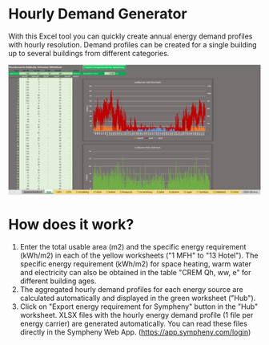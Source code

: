 # Hourly Demand Generator
With this Excel tool you can quickly create annual energy demand profiles with hourly resolution. Demand profiles can be created for a single building up to several buildings from different categories.

![Overview of the Excel generator](/resources/overview_generator_Sympheny.jpg)


# How does it work?

1. Enter the total usable area (m2) and the specific energy requirement (kWh/m2) in each of the yellow worksheets ("1 MFH" to "13 Hotel").
The specific energy requirement (kWh/m2) for space heating, warm water and electricity can also be obtained in the table "CREM Qh, ww, e" for different building ages.
1. The aggregated hourly demand profiles for each energy source are calculated automatically and displayed in the green worksheet ("Hub").
1. Click on "Export energy requirement for Sympheny" button in the "Hub" worksheet. XLSX files with the hourly energy demand profile (1 file per energy carrier) are generated automatically. You can read these files directly in the Sympheny Web App. (https://app.sympheny.com/login)
